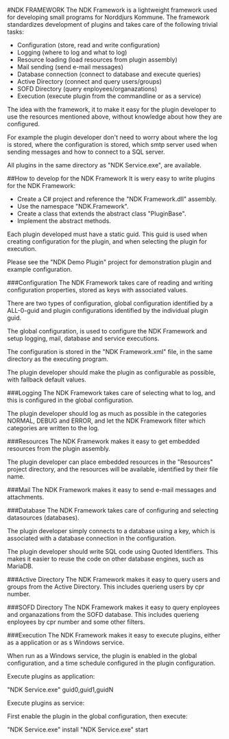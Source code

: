 



#NDK FRAMEWORK
The NDK Framework is a lightweight framework used for developing small programs for Norddjurs Kommune.
The framework standardizes development of plugins and takes care of the following trivial tasks:

* Configuration (store, read and write configuration)
* Logging (where to log and what to log)
* Resource loading (load resources from plugin assembly)
* Mail sending (send e-mail messages)
* Database connection (connect to database and execute queries)
* Active Directory (connect and query users/groups)
* SOFD Directory (query enployees/organazations)
* Execution (execute plugin from the commandline or as a service)

The idea with the framework, it to make it easy for the plugin developer to use the resources
mentioned above, without knowledge about how they are configured.

For example the plugin developer don't need to worry about where the log is stored, where the
configuration is stored, which smtp server used when sending messages and how to connect to
a SQL server.

All plugins in the same directory as "NDK Service.exe", are available.



##How to develop for the NDK Framework
It is wery easy to write plugins for the NDK Framework:

* Create a C# project and reference the "NDK Framework.dll" assembly.
* Use the namespace "NDK.Framework".
* Create a class that extends the abstract class "PluginBase".
* Implement the abstract methods.

Each plugin developed must have a static guid. This guid is used when creating configuration
for the plugin, and when selecting the plugin for execution.

Please see the "NDK Demo Plugin" project for demonstration plugin and example configuration.



###Configuration
The NDK Framework takes care of reading and writing configuration properties, stored as keys with
associated values.

There are two types of configuration, global configuration identified by a ALL-0-guid and
plugin configurations identified by the individual plugin guid.

The global configuration, is used to configure the NDK Framework and setup logging, mail,
database and service executions.

The configuration is stored in the "NDK Framework.xml" file, in the same directory as the
executing program.

The plugin developer should make the plugin as configurable as possible, with fallback
default values.



###Logging
The NDK Framework takes care of selecting what to log, and this is configured in the
global configuration.

The plugin developer should log as much as possible in the categories NORMAL, DEBUG and ERROR, and
let the NDK Framework filter which categories are written to the log.



###Resources
The NDK Framework makes it easy to get embedded resources from the plugin assembly.

The plugin developer can place embedded resources in the "Resources" project directory, and
the resources will be available, identified by their file name.



###Mail
The NDK Framework makes it easy to send e-mail messages and attachments.



###Database
The NDK Framework takes care of configuring and selecting datasources (databases).

The plugin developer simply connects to a database using a key, which is associated with
a database connection in the configuration.

The plugin developer should write SQL code using Quoted Identifiers.
This makes it easier to reuse the code on other database engines, such as MariaDB.



###Active Directory
The NDK Framework makes it easy to query users and groups from the Active Directory.
This includes querieng users by cpr number.



###SOFD Directory
The NDK Framework makes it easy to query enployees and organazations from the SOFD database.
This includes querieng enployees by cpr number and some other filters.



###Execution
The NDK Framework makes it easy to execute plugins, either as a application or as s Windows service.

When run as a Windows service, the plugin is enabled in the global configuration, and a time schedule
configured in the plugin configuration.

Execute plugins as application:

"NDK Service.exe"  guid0,guid1,guidN


Execute plugins as service: 

First enable the plugin in the global configuration, then execute:

"NDK Service.exe"  install
"NDK Service.exe"  start
